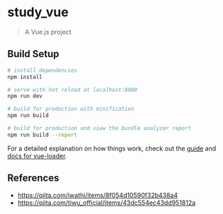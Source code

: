 # study_vue

> A Vue.js project

## Build Setup

``` bash
# install dependencies
npm install

# serve with hot reload at localhost:8080
npm run dev

# build for production with minification
npm run build

# build for production and view the bundle analyzer report
npm run build --report
```

For a detailed explanation on how things work, check out the [guide](http://vuejs-templates.github.io/webpack/) and [docs for vue-loader](http://vuejs.github.io/vue-loader).


## References

- https://qiita.com/iwathi/items/8f054d10590f32b438a4
- https://qiita.com/tiwu_official/items/43dc554ec43dd951812a
